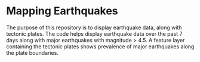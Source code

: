 # Mapping Earthquakes
The purpose of this repository is to display earthquake data, along with tectonic plates. The code helps display earthquake data over the past 7 days along with major earthquakes with magnitude > 4.5. A feature layer containing the tectonic plates shows prevalence of major earthquakes along the plate boundaries.
